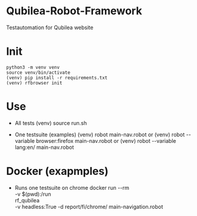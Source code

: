 # Qubilea-Robot-Framework
 Testautomation for Qubilea website

 # Init
    python3 -m venv venv
    source venv/bin/activate
    (venv) pip install -r requirements.txt
    (venv) rfbrowser init

 # Use
 - All tests
  (venv) source run.sh 

 - One testsuite (examples) 
  (venv) robot main-nav.robot
 or
  (venv) robot --variable browser:firefox main-nav.robot
 or
  (venv) robot --variable lang:en/ main-nav.robot

# Docker (exapmples)
- Runs one testsuite on chrome
  docker run --rm \
  -v $(pwd):/run \
  rf_qubilea \
  -v headless:True -d report/fi/chrome/ main-navigation.robot
